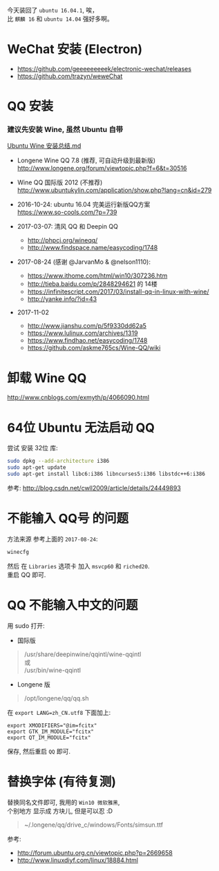 今天装回了 `ubuntu 16.04.1`, 唉，  
比 `麒麟 16` 和 `ubuntu 14.04` 强好多啊。  

# WeChat 安装 (Electron)
- https://github.com/geeeeeeeeek/electronic-wechat/releases
- https://github.com/trazyn/weweChat

# QQ 安装
### 建议先安装 Wine, 虽然 Ubuntu 自带
[Ubuntu Wine 安装总结.md](https://github.com/imknown/IMKDevelopmentDaily/blob/master/2016/10/03_Ubuntu%20Wine%20%E5%AE%89%E8%A3%85%E6%80%BB%E7%BB%93.md)


- Longene Wine QQ 7.8 (推荐, 可自动升级到最新版)  
http://www.longene.org/forum/viewtopic.php?f=6&t=30516  

- Wine QQ 国际版 2012 (不推荐)  
http://www.ubuntukylin.com/application/show.php?lang=cn&id=279  

- 2016-10-24: ubuntu 16.04 完美运行新版QQ方案  
https://www.so-cools.com/?p=739

- 2017-03-07: 清风 QQ 和 Deepin QQ
  - http://phpcj.org/wineqq/
  - http://www.findspace.name/easycoding/1748

- 2017-08-24 (感谢 @JarvanMo & @nelson1110):
  - https://www.ithome.com/html/win10/307236.htm
  - http://tieba.baidu.com/p/2848294621 的 14楼
  - https://infinitescript.com/2017/03/install-qq-in-linux-with-wine/
  - http://yanke.info/?id=43
- 2017-11-02
  - http://www.jianshu.com/p/5f9330dd62a5
  - https://www.lulinux.com/archives/1319
  - https://www.findhao.net/easycoding/1748
  - https://github.com/askme765cs/Wine-QQ/wiki

# 卸载 Wine QQ  
http://www.cnblogs.com/exmyth/p/4066090.html  

# 64位 Ubuntu 无法启动 QQ
尝试 安装 32位 库:
``` bash
sudo dpkg --add-architecture i386
sudo apt-get update
sudo apt-get install libc6:i386 libncurses5:i386 libstdc++6:i386
```
参考: http://blog.csdn.net/cwll2009/article/details/24449893

# 不能输入 QQ号 的问题
方法来源 参考上面的 `2017-08-24`:

``` bash
winecfg
```

然后 在 `Libraries` 选项卡 加入 `msvcp60` 和 `riched20`.  
重启 QQ 即可.

# QQ 不能输入中文的问题
用 sudo 打开:  
- 国际版
> /usr/share/deepinwine/qqintl/wine-qqintl  
> 或  
> /usr/bin/wine-qqintl

- Longene 版
> /opt/longene/qq/qq.sh

在 `export LANG=zh_CN.utf8` 下面加上:
``` properties
export XMODIFIERS="@im=fcitx"
export GTK_IM_MODULE="fcitx"
export QT_IM_MODULE="fcitx"
```
保存, 然后重启 `QQ` 即可.

# 替换字体 (有待复测)
替换同名文件即可, 我用的 `Win10 微软雅黑`,  
个别地方 显示成 方块儿, 但是可以忍 :D
> ~/.longene/qq/drive_c/windows/Fonts/simsun.ttf  

参考:
- http://forum.ubuntu.org.cn/viewtopic.php?p=2669658
- http://www.linuxdiyf.com/linux/18884.html

